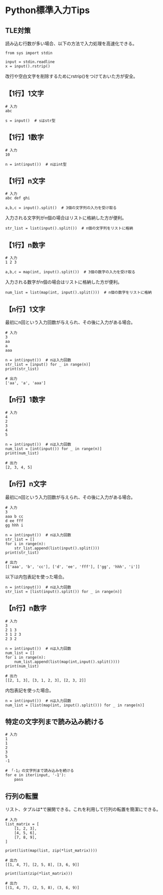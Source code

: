 # Python標準入力Tips

## TLE対策

読み込む行数が多い場合、以下の方法で入力処理を高速化できる。

```python:Python
from sys import stdin

input = stdin.readline
x = input().rstrip()
```

改行や空白文字を削除するためにrstrip()をつけておいた方が安全。

## 【1行】1文字

```python:Python
# 入力
abc
```

```python:Python
s = input()  # sはstr型
```

## 【1行】1数字

```python:Python
# 入力
10
```

```python:Python
n = int(input())  # nはint型
```

## 【1行】n文字

```python:Python
# 入力
abc def ghi
```

```python:Python
a,b,c = input().split()  # 3個の文字列の入力を受け取る
```

入力される文字列がn個の場合はリストに格納した方が便利。

```python:Python
str_list = list(input().split())  # n個の文字列をリストに格納
```

## 【1行】n数字

```python:Python
# 入力
1 2 3
```

```python:Python
a,b,c = map(int, input().split())  # 3個の数字の入力を受け取る
```

入力される数字がn個の場合はリストに格納した方が便利。

```python:Python
num_list = list(map(int, input().split()))  # n個の数字をリストに格納
```

## 【n行】1文字

最初にn回という入力回数が与えられ、その後に入力がある場合。

```python:Python
# 入力
3
aa
a
aaa
```

```python:Python
n = int(input())  # nは入力回数
str_list = [input() for _ in range(n)]
print(str_list)
```

```python:Python
# 出力
['aa', 'a', 'aaa']
```

## 【n行】1数字

```python:Python
# 入力
4
2
3
4
5
```

```python:Python
n = int(input())  # nは入力回数
num_list = [int(input()) for _ in range(n)]
print(num_list)
```

```python:Python
# 出力
[2, 3, 4, 5]
```

## 【n行】n文字

最初にn回という入力回数が与えられ、その後に入力がある場合。

```python:Python
# 入力
3
aaa b cc
d ee fff
gg hhh i
```

```python:Python
n = int(input())  # nは入力回数
str_list = []
for i in range(n):
    str_list.append(list(input().split()))
print(str_list)
```

```python:Python
# 出力
[['aaa', 'b', 'cc'], ['d', 'ee', 'fff'], ['gg', 'hhh', 'i']]
```

以下は内包表記を使った場合。

```python:Python
n = int(input())  # nは入力回数
str_list = [list(input().split()) for _ in range(n)]
```

## 【n行】n数字

```python:Python
# 入力
3
2 1 3
3 1 2 3
2 3 2
```

```python:Python
n = int(input())  # nは入力回数
num_list = []
for i in range(n):
    num_list.append(list(map(int,input().split())))
print(num_list)
```

```python:Python
# 出力
[[2, 1, 3], [3, 1, 2, 3], [2, 3, 2]]
```

内包表記を使った場合。

```python:Python
n = int(input())  # nは入力回数
num_list = [list(map(int, input().split())) for _ in range(n)]
```

## 特定の文字列まで読み込み続ける

```python:Python
# 入力
1
1
2
3
5
-1
```

```python:Python
# 「-1」の文字列まで読み込みを続ける
for e in iter(input, '-1'):
    pass
```

## 行列の転置

リスト、タプルは*で展開できる。これを利用して行列の転置を簡潔にできる。

```python:Python
# 入力
list_matrix = [
    [1, 2, 3],
    [4, 5, 6],
    [7, 8, 9],
]
```

```python:Python
print(list(map(list, zip(*list_matrix))))
```

```python:Python
# 出力
[[1, 4, 7], [2, 5, 8], [3, 6, 9]]
```

```python:Python
print(list(zip(*list_matrix)))
```

```python:Python
# 出力
[(1, 4, 7), (2, 5, 8), (3, 6, 9)]
```
